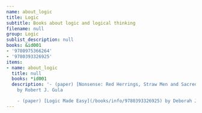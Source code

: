 ```yaml
---
name: about_logic
title: Logic
subtitle: Books about logic and logical thinking
filename: null
group: Logic
sublist_description: null
books: &id001
- '9780975366264'
- '9780393326925'
items:
- name: about_logic
  title: null
  books: *id001
  description: '- (paper) [Nonsense: Red Herrings, Straw Men and Sacred Cows](/books/info/9780975366264)
    by Robert J. Gula

    - (paper) [Logic Made Easy](/books/info/9780393326925) by Deborah J Bennett'
---
```



